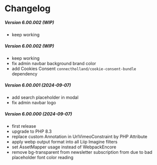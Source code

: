 Changelog
=========

##### Version 6.00.002 (WIP)
 * keep working

##### Version 6.00.002 (WIP)
 * keep working
 * fix admin navbar background brand color
 * add Cookies Consent `connectholland/cookie-consent-bundle` dependency

##### Version 6.00.001 (2024-09-07)
 * add search placeholder in modal
 * fix admin navbar logo

##### Version 6.00.000 (2024-09-07)
 * first release
 * upgrade to PHP 8.3
 * replace custom Annotation in UrlVimeoConstraint by PHP Attribute
 * apply webp output format into all Liip Imagine filters
 * set AssetMapper usage instead of WebpackEncore
 * remove bg-transparent from newsletter subscription from due to bad placeholder font color reading
